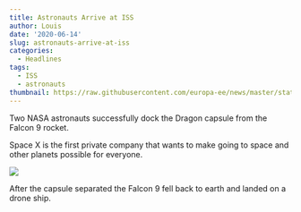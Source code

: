 ```yaml
---
title: Astronauts Arrive at ISS
author: Louis
date: '2020-06-14'
slug: astronauts-arrive-at-iss
categories:
  - Headlines
tags:
  - ISS
  - astronauts
thumbnail: https://raw.githubusercontent.com/europa-ee/news/master/static/figures/iss.jpg
---
```


Two NASA astronauts successfully dock the Dragon capsule from the Falcon 9 rocket.

Space X is the first private company that wants to make going to space and other planets possible for everyone.

![](https://raw.githubusercontent.com/europa-ee/news/master/static/figures/iss.jpg)

After the capsule separated the Falcon 9 fell back to earth and landed on a drone ship.

<br>
<br>